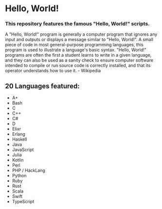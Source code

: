# Hello, World!

### This repository features the famous "Hello, World!" scripts.

A "Hello, World!" program is generally a computer program that ignores any input and outputs or displays a message similar to "Hello, World!". A small piece of code in most general-purpose programming languages, this program is used to illustrate a language's basic syntax. "Hello, World!" programs are often the first a student learns to write in a given language, and they can also be used as a sanity check to ensure computer software intended to compile or run source code is correctly installed, and that its operator understands how to use it. - Wikipedia

## 20 Languages featured:

- A+
- Bash
- C
- C++
- C#
- D
- Elixr
- Erlang
- Haskell
- Java
- JavaScript
- Julia
- Kotlin
- Perl
- PHP / HackLang
- Python
- Ruby
- Rust
- Scala
- Swift
- TypeScript
